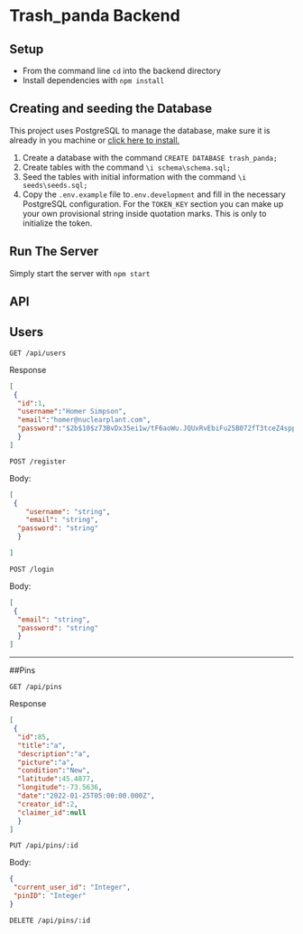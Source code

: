
#  Trash_panda Backend

## Setup

*  From the command line `cd` into the backend directory                                                                                                                    
* Install dependencies with `npm install`

## Creating and seeding the Database
 
This project uses PostgreSQL to manage the database, make sure it is already in you machine or [click here to install.](https://www.postgresql.org/download/)                                             
               
1. Create a database with the command `CREATE DATABASE trash_panda;`
2. Create tables with the command `\i schema\schema.sql;`
3. Seed the tables with initial information with the command `\i seeds\seeds.sql;`
4. Copy the `.env.example` file to`.env.development` and fill in the necessary PostgreSQL configuration. For the `TOKEN_KEY` section you can make up your own provisional string inside quotation marks. This is only to initialize the token.

## Run The Server

Simply start the server with `npm start`

## API 
   
 
## Users
                   
`GET /api/users`

Response 
```json                                                              
[
 {
  "id":1,
  "username":"Homer Simpson",
  "email":"homer@nuclearplant.com",
  "password":"$2b$10$z73BvDx35ei1w/tF6aoWu.JQUxRvEbiFu25B072fT3tceZ4sppRWa"
  } 
]         
```       
`POST /register`
                                                     
Body:
```json
[
 {
	"username": "string",
	"email": "string",
  "password": "string"
  }

]
 ```
`POST /login`

Body: 
```json
[
 {
  "email": "string",
  "password": "string"		
  }
]
```
***

##Pins

`GET /api/pins`

Response
```json
[               
 {
  "id":85,
  "title":"a",
  "description":"a",
  "picture":"a",
  "condition":"New",
  "latitude":45.4877,
  "longitude":-73.5636,
  "date":"2022-01-25T05:00:00.000Z",
  "creator_id":2,
  "claimer_id":null
  }
]

```
`PUT /api/pins/:id` 
   
Body: 
```json 
{
 "current_user_id": "Integer",
 "pinID": "Integer"
}
```
`DELETE /api/pins/:id`                                 